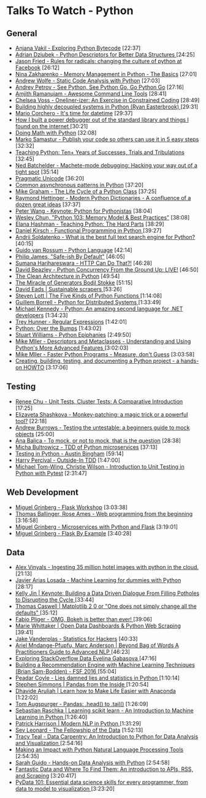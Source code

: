 # Talks To Watch - Python

## General

- [Anjana Vakil - Exploring Python Bytecode](https://www.youtube.com/watch?v=GNPKBICTF2w) [22:37]
- [Adrian Dziubek - Python Descriptors for Better Data Structures ](https://www.youtube.com/watch?v=ZbmPBey_6kk) [24:25]
- [Jason Fried - Rules for radicals: changing the culture of python at Facebook](https://www.youtube.com/watch?v=hFONj6r3aB8) [26:12]
- [Nina Zakharenko - Memory Management in Python - The Basics](https://www.youtube.com/watch?v=F6u5rhUQ6dU) [27:01]
- [Andrew Wolfe - Static Code Analysis with Python](https://www.youtube.com/watch?v=mfXIJ-Fu5Fw) [27:03]
- [Andrey Petrov - See Python, See Python Go, Go Python Go](https://www.youtube.com/watch?v=CkDwb5koRTc) [27:16]
- [Amjith Ramanujam - Awesome Command Line Tools](https://www.youtube.com/watch?v=hJhZhLg3obk) [28:41]
- [Chelsea Voss - Oneliner-izer: An Exercise in Constrained Coding](https://www.youtube.com/watch?v=DsUxuz_Rt8g) [28:49]
- [Building highly decoupled systems in Python (Ryan Easterbrook) ](https://www.youtube.com/watch?v=3MEsh44XZDo) [29:31]
- [Mario Corchero - It's time for datetime](https://www.youtube.com/watch?v=2BRdKf6WYIQ) [29:37]
- [How I built a power debugger out of the standard library and things I found on the internet ](https://www.youtube.com/watch?v=g8kF9tuYZ6s) [30:21]
- [Doing Math with Python](https://www.youtube.com/watch?v=XJOt4QQgx0A) [32:08]
- [Marko Samastur - Publish your code so others can use it in 5 easy steps](https://www.youtube.com/watch?v=Ksiim1Crvvc) [32:32]
- [Teaching Python: Ten+ Years of Successes, Trials and Tribulations](https://www.youtube.com/watch?v=7oIwVjEVn0c) [32:45]
- [Ned Batchelder - Machete-mode debugging: Hacking your way out of a tight spot](https://www.youtube.com/watch?v=bAcfPzxB3dk) [35:14]
- [Pragmatic Unicode](http://nedbatchelder.com/text/unipain.html)  [36:20]
- [Common asynchronous patterns in Python](https://www.youtube.com/watch?v=jq2IFUQRbGo) [37:20]
- [Mike Graham - The Life Cycle of a Python Class](https://www.youtube.com/watch?v=kZtC_4Ecq1Y) [37:25]
- [Raymond Hettinger - Modern Python Dictionaries - A confluence of a dozen great ideas](https://www.youtube.com/watch?v=npw4s1QTmPg) [37:37]
- [Peter Wang - Keynote: Python for Pythonistas](https://www.youtube.com/watch?v=JvDKFcoTD0g) [38:04]
- [Wesley Chun, "Python 103: Memory Model & Best Practices"](https://www.youtube.com/watch?v=SiXyyOA6RZg) [38:08]
- [Elana Hashman - Teaching Python: The Hard Parts](https://www.youtube.com/watch?v=CjYEpVNbM-s) [38:29]
- [Daniel Kirsch - Functional Programming in Python ](https://www.youtube.com/watch?v=r2eZ7lhqzNE) [39:27]
- [Andrii Soldatenko - What is the best full text search engine for Python? ](https://www.youtube.com/watch?v=Dq4ubrwMl9U) [40:15]
- [Guido van Rossum - Python Language](https://www.youtube.com/watch?v=YgtL4S7Hrwo) [42:14]
- [Philip James, "Safe-ish By Default"](https://www.youtube.com/watch?v=egXUKENoJA0) [46:05]
- [Sumana Harihareswara - HTTP Can Do That?!](https://www.youtube.com/watch?v=HsLrXt2l-kg) [46:28]
- [David Beazley - Python Concurrency From the Ground Up: LIVE!](https://www.youtube.com/watch?v=MCs5OvhV9S4) [46:50]
- [The Clean Architecture in Python](https://www.youtube.com/watch?v=DJtef410XaM) [49:54]
- [The Miracle of Generators Bodil Stokke](https://www.youtube.com/watch?v=6mCkLZ0cwAI) [51:15]
- [David Eads | Sustainable scrapers ](https://www.youtube.com/watch?v=ECM-a8Y_OjY) [53:26]
- [Steven Lott | The Five Kinds of Python Functions ](https://www.youtube.com/watch?v=pK8NCdfYq-M) [1:14:08]
- [Guillem Borrell - Python for Distributed Systems ](https://www.youtube.com/watch?v=cYMfc3vgns8) [1:33:49]
- [Michael Kennedy - Python: An amazing second language for .NET developers](https://www.youtube.com/watch?v=sLlSB_XFY8Q) [1:34:23]
- [Trey Hunner - Regular Expressions](https://www.youtube.com/watch?v=W4ReH9IPH-Q) [1:42:01]
- [Python: Over the Bumps](https://www.youtube.com/watch?v=8YaYQXtD9vw) [1:43:02]
- [Stuart Williams - Python Epiphanies](https://www.youtube.com/watch?v=6inqFd1bUkE) [2:49:50]
- [Mike Mller - Descriptors and Metaclasses - Understanding and Using Python's More Advanced Features ](https://www.youtube.com/watch?v=7PzeZQGVPKc) [3:02:03]
- [Mike Mller - Faster Python Programs - Measure, don't Guess](https://www.youtube.com/watch?v=JDSGVvMwNM8) [3:03:58]
- [Creating, building, testing, and documenting a Python project - a hands-on HOWTO](https://www.youtube.com/watch?v=SUt3wT43AeM) [3:17:06]

## Testing

- [Renee Chu - Unit Tests, Cluster Tests: A Comparative Introduction](https://www.youtube.com/watch?v=VBIufBZiw9Y) [17:25]
- [Elizaveta Shashkova - Monkey-patching: a magic trick or a powerful tool?](https://www.youtube.com/watch?v=ZpJxwpyJpq4) [22:18]
- [Andrew Burrows - Testing the untestable: a beginners guide to mock objects](https://www.youtube.com/watch?v=jsjParCB7BU) [25:00]
- [Ana Balica - To mock, or not to mock, that is the question](https://www.youtube.com/watch?v=KYG5C1CEkOk) [28:38]
- [Micha Bultrowicz - TDD of Python microservices](https://www.youtube.com/watch?v=d-ka10jngQQ) [37:13]
- [Testing in Python - Austin Bingham](https://vimeo.com/208800416) [59:14]
- [Harry Percival - Outside-In TDD](https://www.youtube.com/watch?v=6zQAu23bKF8) [1:47:00]
- [Michael Tom-Wing, Christie Wilson - Introduction to Unit Testing in Python with Pytest](https://www.youtube.com/watch?v=UPanUFVFfzY) [2:31:47]

## Web Development

- [Miguel Grinberg - Flask Workshop](https://www.youtube.com/watch?v=DIcpEg77gdE) [3:03:38]
- [Thomas Ballinger, Rose Ames - Web programming from the beginning](https://www.youtube.com/watch?v=a77fm3qdyj8) [3:16:58]
- [Miguel Grinberg - Microservices with Python and Flask](https://www.youtube.com/watch?v=nrzLdMWTRMM) [3:19:01]
- [Miguel Grinberg - Flask By Example](https://www.youtube.com/watch?v=FGrIyBDQLPg) [3:40:28]

## Data

- [Alex Vinyals - Ingesting 35 million hotel images with python in the cloud.](https://www.youtube.com/watch?v=Rz7DsPcc34w) [21:13]
- [Javier Arias Losada - Machine Learning for dummies with Python ](https://www.youtube.com/watch?v=dIE4WTqrq_0) [28:17]
- [Kelly Jin | Keynote: Building a Data Driven Dialogue From Filling Potholes to Disrupting the Cycle ](https://www.youtube.com/watch?v=NmhX0JJD-og) [33:44]
- [Thomas Caswell | Matplotlib 2 0 or "One does not simply change all the defaults" ](https://www.youtube.com/watch?v=wwUIEflrTCk) [35:12]
- [Fabio Pliger - OMG, Bokeh is better than ever! ](https://www.youtube.com/watch?v=T3vPQrUrRgs) [39:06]
- [Marie Whittaker | Open Data Dashboards & Python Web Scraping ](https://www.youtube.com/watch?v=kc676iLvib8) [39:41]
- [Jake Vanderplas - Statistics for Hackers](https://www.youtube.com/watch?v=L5GVOFAYi8k) [40:33]
- [Ariel Mndange-Pfupfu, Marc Anderson | Beyond Bag of Words A Practitioners Guide to Advanced NLP ](https://www.youtube.com/watch?v=YWzFxRZPEyU) [46:23]
- [Exploring StackOverflow Data Evelina Gabasova ](https://www.youtube.com/watch?v=qlKZKN7il7c) [47:16]
- [Building a Recommendation Engine with Machine Learning Techniques (Brian Sam-Bodden) - FSF 2016 ](https://www.youtube.com/watch?v=SRnM_P_ygqI) [55:04]
- [Peadar Coyle - Lies damned lies and statistics in Python ](https://www.youtube.com/watch?v=YUh46N-SZ34) [1:10:14]
- [Stephen Simmons | Pandas from the Inside ](https://www.youtube.com/watch?v=CowlcrtSyME) [1:20:54]
- [Dhavide Aruliah | Learn how to Make Life Easier with Anaconda ](https://www.youtube.com/watch?v=LjQlmee58hg) [1:22:02]
- [Tom Augspurger - Pandas: .head() to .tail()](https://www.youtube.com/watch?v=7vuO9QXDN50) [1:26:09]
- [Sebastian Raschka | Learning scikit learn - An Introduction to Machine Learning in Python ](https://www.youtube.com/watch?v=9fOWryQq9J8) [1:26:40]
- [Patrick Harrison | Modern NLP in Python ](https://www.youtube.com/watch?v=6zm9NC9uRkk) [1:31:29]
- [Sev Leonard - The Fellowship of the Data](https://www.youtube.com/watch?v=n4VLLQXF_9Y) [1:52:13]
- [Tracy Teal - Data Carpentry: An Introduction to Python for Data Analysis and Visualization ](https://www.youtube.com/watch?v=Ws34Ho-1aDs) [2:54:16]
- [Making an Impact with Python Natural Language Processing Tools](https://www.youtube.com/watch?v=jSdkFSg9oW8) [2:54:35]
- [Sarah Guido - Hands-on Data Analysis with Python](https://www.youtube.com/watch?v=L4Hbv4ugUWk) [2:54:58]
- [Fantastic Data and Where To Find Them: An introduction to APIs, RSS, and Scraping](https://www.youtube.com/watch?v=A42voDYkFZw) [3:20:417]
- [PyData 101: Essential data science skills for every programmer, from data to model to visualization ](https://www.youtube.com/watch?v=rudYHNAGbdk) [3:23:20]